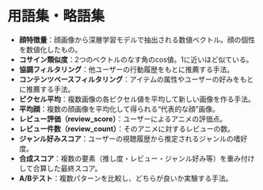 # 用語集・略語集

- **顔特徴量**：顔画像から深層学習モデルで抽出される数値ベクトル。顔の個性を数値化したもの。
- **コサイン類似度**：2つのベクトルのなす角のcos値。1に近いほど似ている。
- **協調フィルタリング**：他ユーザーの行動履歴をもとに推薦する手法。
- **コンテンツベースフィルタリング**：アイテムの属性やユーザーの好みをもとに推薦する手法。
- **ピクセル平均**：複数画像の各ピクセル値を平均して新しい画像を作る手法。
- **平均顔**：複数の顔画像を平均化して得られる“代表的な顔”画像。
- **レビュー評価（review_score）**：ユーザーによるアニメの評価点。
- **レビュー件数（review_count）**：そのアニメに対するレビューの数。
- **ジャンル好みスコア**：ユーザーの視聴履歴から推定されるジャンルの嗜好度。
- **合成スコア**：複数の要素（推し度・レビュー・ジャンル好み等）を重み付けして合算した最終スコア。
- **A/Bテスト**：複数パターンを比較し、どちらが良いか実験する手法。 